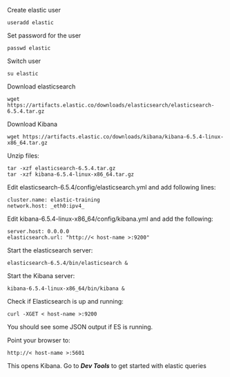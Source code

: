 Create elastic user

    useradd elastic

Set password for the user

    passwd elastic

Switch user

    su elastic

Download elasticsearch

    wget https://artifacts.elastic.co/downloads/elasticsearch/elasticsearch-6.5.4.tar.gz

Download Kibana

    wget https://artifacts.elastic.co/downloads/kibana/kibana-6.5.4-linux-x86_64.tar.gz

Unzip files:

    tar -xzf elasticsearch-6.5.4.tar.gz
    tar -xzf kibana-6.5.4-linux-x86_64.tar.gz


Edit elasticsearch-6.5.4/config/elasticsearch.yml and add following lines:

    cluster.name: elastic-training
    network.host: _eth0:ipv4_

Edit kibana-6.5.4-linux-x86_64/config/kibana.yml and add the following:

    server.host: 0.0.0.0
    elasticsearch.url: "http://< host-name >:9200"

Start the elasticsearch server:

    elasticsearch-6.5.4/bin/elasticsearch & 

Start the Kibana server:

    kibana-6.5.4-linux-x86_64/bin/kibana &

Check if Elasticsearch is up and running:

    curl -XGET < host-name >:9200

You should see some JSON output if ES is running.

Point your browser to:

    http://< host-name >:5601
This opens Kibana. Go to ***Dev Tools*** to get started with elastic queries
